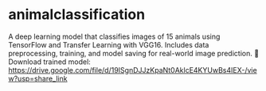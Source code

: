 # animalclassification
A deep learning model that classifies images of 15 animals using TensorFlow and Transfer Learning with VGG16. Includes data preprocessing, training, and model saving for real-world image prediction.
🔗 Download trained model: https://drive.google.com/file/d/19ISgnDJJzKpaNt0AklcE4KYUwBs4IEX-/view?usp=share_link
